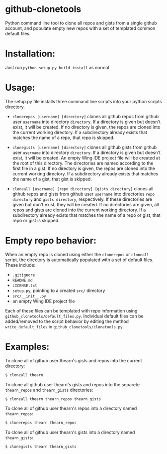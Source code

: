 github-clonetools
=======================
Python command line tool to clone all repos and gists from a single github account,
and populate empty new repos with a set of templated common default files.
    
# Installation:

Just run `python setup.py build install` as normal

# Usage:

The setup.py file installs three command line scripts into your python scripts directory.

- `clonerepos [username] [directory]` clones all github repos from github user 
`username` into directory `directory`.
If a directory is given but doesn't exist, it will be created.
If no directory is given, the repos are cloned into the current working directory.
If a subdirectory already exists that matches the name of a repo, that repo is skipped. 

- `clonegists [username] [directory]` clones all github gists from github user 
`username` into directory `directory`. 
If a directory is given but doesn't exist, it will be created.
An empty Wing IDE project file will be created at the root of this directory.
The directories are named according to the first file in a gist. If no directory is given, 
the repos are cloned into the current working directory.
If a subdirectory already exists that matches the name of a gist, that gist is skipped. 

- `cloneall [username] [repo directory] [gists directory]` clones all github 
repos and gists from github user `username` into directories `repo directory` 
and `gists directory`, respectively.
If these directories are given but don't exist, they will be created.
If no directories are given, all repos and gists are cloned into the current working directory.
If a subdirectory already exists that matches the name of a repo or gist, that repo or gist is skipped. 

# Empty repo behavior: 
When an empty repo is cloned using either the `clonerepos` or `cloneall` script,
the directory is automatically populated with a set of default files. These include:

- `.gitignore`
- `README.md`
- `LICENSE.txt`
- `setup.py`, pointing to a created `src/` directory
- `src/__init__.py`
- an empty Wing IDE project file

Each of these files can be templated with repo information using 
`github_clonetools/default_files.py`.
Individual default files can be added/removed to the script behavior by editing
the method `write_default_files` in `github_clonetools/clonetools.py`.

# Examples:

To clone all of github user thearn's gists and repos into the current directory:
```bash
$ cloneall thearn
```

To clone all github user thearn's gists and repos into the separete `thearn_repos` and `thearn_gists` directories:
```bash
$ cloneall thearn thearn_repos thearn_gists
```

To clone all of github user thearn's repos into a directory named `thearn_repos`:
```bash
$ clonerepos thearn thearn_repos
```

To clone all of github user thearn's gists into a directory named `thearn_gists`:
```bash
$ clonegists thearn thearn_gists
```
